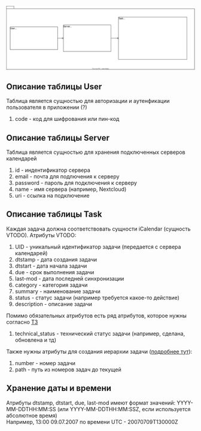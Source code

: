 ![Схема базы данных](Images/db_scheme.svg)
## Описание таблицы User
Таблица является сущностью для авторизации и аутенфикации пользователя в приложении (?)
1. code - код для шифрования или пин-код
## Описание таблицы Server
Таблица является сущностью для хранения подключенных серверов календарей
1. id - индентификатор сервера
2. email - почта для подлючения к серверу
3. password - пароль для подключения к серверу
4. name - имя сервера (например, Nextcloud)
5. uri - ссылка на подключение
## Описание таблицы Task
Каждая задача должна соответствовать сущности iCalendar (сущность VTODO).
Атрибуты VTODO:
1. UID - уникальный идентификатор задачи (передается с сервера календарей)
2. dtstamp - дата создания задачи
3. dtstart - дата начала задачи
4. due - срок выполнения задачи
5. last-mod - дата последней синхронизации
6. category - категория задачи
7. summary - наименование задачи
8. status - статус задачи (например требуется какое-то действие)
9. description - описание задачи

Помимо обязательных атрибутов есть ряд атрибутов, которое нужны согласно [ТЗ](https://github.com/SUAI-TaskPlanner-Contest/TaskPlanner/blob/15-create-database/Documentation/TechTask.md)
1. technical_status - технический статус задачи (например, сделана, обновлена и тд)

Также нужны атрибуты для создания иерархии задачи ([подробнее тут](https://github.com/SUAI-TaskPlanner-Contest/TaskPlanner/blob/15-create-database/Documentation/DatabaseReaserch/Database.md)):
1. number - номер задачи
2. path - путь из номеров задач до текущей

## Хранение даты и времени
Атрибуты dtstamp, dtstart, due, last-mod имеют формат значений: YYYY-MM-DDTHH:MM:SS (или YYYY-MM-DDTHH:MM:SSZ, если используется абсолютное время) \
Например, 13:00 09.07.2007 по времени UTC - 20070709T130000Z
